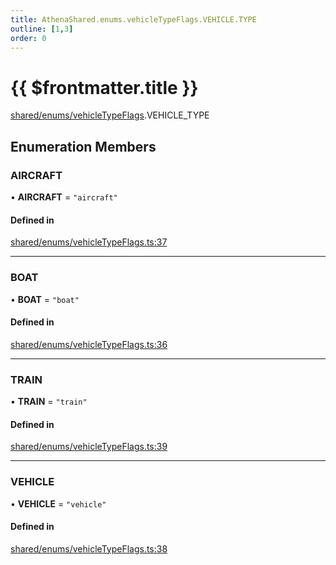 ```yaml
---
title: AthenaShared.enums.vehicleTypeFlags.VEHICLE.TYPE
outline: [1,3]
order: 0
---
```


# {{ $frontmatter.title }}


[shared/enums/vehicleTypeFlags](../modules/shared_enums_vehicleTypeFlags.md).VEHICLE_TYPE

## Enumeration Members

### AIRCRAFT

• **AIRCRAFT** = ``"aircraft"``

#### Defined in

[shared/enums/vehicleTypeFlags.ts:37](https://github.com/Stuyk/altv-athena/blob/9c488f0/src/core/shared/enums/vehicleTypeFlags.ts#L37)

___

### BOAT

• **BOAT** = ``"boat"``

#### Defined in

[shared/enums/vehicleTypeFlags.ts:36](https://github.com/Stuyk/altv-athena/blob/9c488f0/src/core/shared/enums/vehicleTypeFlags.ts#L36)

___

### TRAIN

• **TRAIN** = ``"train"``

#### Defined in

[shared/enums/vehicleTypeFlags.ts:39](https://github.com/Stuyk/altv-athena/blob/9c488f0/src/core/shared/enums/vehicleTypeFlags.ts#L39)

___

### VEHICLE

• **VEHICLE** = ``"vehicle"``

#### Defined in

[shared/enums/vehicleTypeFlags.ts:38](https://github.com/Stuyk/altv-athena/blob/9c488f0/src/core/shared/enums/vehicleTypeFlags.ts#L38)
